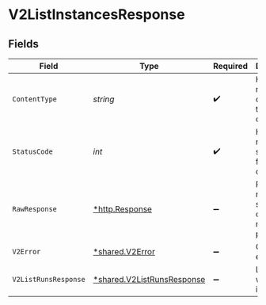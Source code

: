 # V2ListInstancesResponse


## Fields

| Field                                                                   | Type                                                                    | Required                                                                | Description                                                             |
| ----------------------------------------------------------------------- | ----------------------------------------------------------------------- | ----------------------------------------------------------------------- | ----------------------------------------------------------------------- |
| `ContentType`                                                           | *string*                                                                | :heavy_check_mark:                                                      | HTTP response content type for this operation                           |
| `StatusCode`                                                            | *int*                                                                   | :heavy_check_mark:                                                      | HTTP response status code for this operation                            |
| `RawResponse`                                                           | [*http.Response](https://pkg.go.dev/net/http#Response)                  | :heavy_minus_sign:                                                      | Raw HTTP response; suitable for custom response parsing                 |
| `V2Error`                                                               | [*shared.V2Error](../../models/shared/v2error.md)                       | :heavy_minus_sign:                                                      | General error                                                           |
| `V2ListRunsResponse`                                                    | [*shared.V2ListRunsResponse](../../models/shared/v2listrunsresponse.md) | :heavy_minus_sign:                                                      | List of workflow instances                                              |